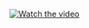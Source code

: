 [![Watch the video](https://img.youtube.com/vi/Un4umy_b1gU/0.jpg)](https://www.youtube.com/embed/Un4umy_b1gU?si=yqwH5-JMSQq-6aUp)
